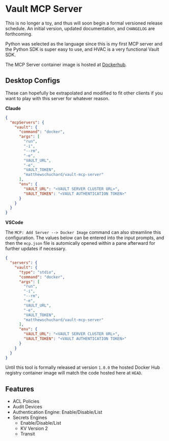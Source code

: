 # Vault MCP Server

This is no longer a toy, and thus will soon begin a formal versioned release schedule. An initial version, updated documentation, and `CHANGELOG` are forthcoming.

Python was selected as the language since this is my first MCP server and the Python SDK is super easy to use, and HVAC is a very functional Vault SDK.

The MCP Server container image is hosted at [Dockerhub](https://hub.docker.com/r/matthewschuchard/vault-mcp-server).

## Desktop Configs

These can hopefully be extrapolated and modified to fit other clients if you want to play with this server for whatever reason.

**Claude**
```json
{
  "mcpServers": {
    "vault": {
      "command": "docker",
      "args": [
        "run",
        "-i",
        "--rm",
        "-e",
        "VAULT_URL",
        "-e",
        "VAULT_TOKEN",
        "matthewschuchard/vault-mcp-server"
      ],
      "env": {
        "VAULT_URL": "<VAULT SERVER CLUSTER URL>",
        "VAULT_TOKEN": "<VAULT AUTHENTICATION TOKEN>"
      }
    }
  }
}
```

**VSCode**

The `MCP: Add Server --> Docker Image` command can also streamline this configuration. The values below can be entered into the input prompts, and then the `mcp.json` file is automically opened within a pane afterward for further updates if necessary.
```json
{
  "servers": {
    "vault": {
      "type": "stdio",
      "command": "docker",
      "args": [
        "run",
        "-i",
        "--rm",
        "-e",
        "VAULT_URL",
        "-e",
        "VAULT_TOKEN",
        "matthewschuchard/vault-mcp-server"
      ],
      "env": {
        "VAULT_URL": "<VAULT SERVER CLUSTER URL>",
        "VAULT_TOKEN": "<VAULT AUTHENTICATION TOKEN>"
      }
    }
  }
}
```

Until this tool is formally released at version `1.0.0` the hosted Docker Hub registry container image will match the code hosted here at `HEAD`.

## Features
- ACL Policies
- Audit Devices
- Authentication Engine: Enable/Disable/List
- Secrets Engines
  - Enable/Disable/List
  - KV Version 2
  - Transit
